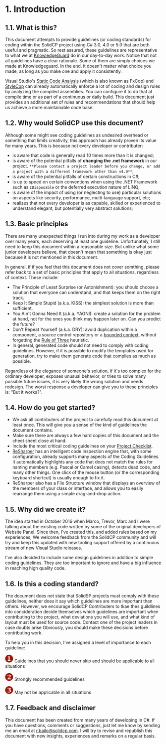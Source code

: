 
# 1. Introduction
## 1.1. What is this?

This document attempts to provide guidelines (or coding standards) for coding within the SolidCP project using C# 3.0, 4.0 or 5.0 that are both useful and pragmatic. So rest assured, these guidelines are representative to what we at [KnowledgeGuard](http://www.Knowledgeguard.com) do in our day-to-day work. Notice that not all guidelines have a clear rationale. Some of them are simply choices we made at Knowledgeguard. In the end, it doesn't matter what choice you made, as long as you make one and apply it consistently.

Visual Studio's [Static Code Analysis](http://msdn.microsoft.com/en-us/library/dd264939.aspx) (which is also known as FxCop) and [StyleCop](https://github.com/StyleCop/StyleCop) can already automatically enforce a lot of coding and design rules by analyzing the compiled assemblies. You can configure it to do that at compile time or as part of a continuous or daily build. This document just provides an additional set of rules and recommendations that should help us achieve a more maintainable code base.

## 1.2. Why would SolidCP use this document?

Although some might see coding guidelines as undesired overhead or something that limits creativity, this approach has already proven its value for many years. 
This is because not every developer or contributer:

- is aware that code is generally read 10 times more than it is changed;
- is aware of the potential pitfalls of **changing the .net framework** in our project. `**Please contact a project leader before you change, or add a project with a different framework other than v4.0**`;
- is aware of the potential pitfalls of certain constructions in C#;
- is up to speed on certain conventions when using the .NET Framework such as `IDisposable` or the deferred execution nature of LINQ;
- is aware of the impact of using (or neglecting to use) particular solutions on aspects like security, performance, multi-language support, etc;
- realizes that not every developer is as capable, skilled or experienced to understand elegant, but potentially very abstract solutions;

## 1.3. Basic principles

There are many unexpected things I run into during my work as a developer over many years, each deserving at least one guideline. Unfortunately, I still need to keep this document within a reasonable size. But unlike what some junior developers believe, that doesn't mean that something is okay just because it is not mentioned in this document.

In general, if if you feel that this document does not cover somthing, please refer back to a set of basic principles that apply to all situations, regardless of context. These include:

- The Principle of Least Surprise (or Astonishment): you should choose a solution that everyone can understand, and that keeps them on the right track.
- Keep It Simple Stupid (a.k.a. KISS): the simplest solution is more than sufficient.
- You Ain't Gonna Need It (a.k.a. YAGNI): create a solution for the problem at hand, not for the ones you think may happen later on. Can you predict the future?
- Don't Repeat Yourself (a.k.a. DRY): avoid duplication within a component, a source control repository or  a [bounded context](http://martinfowler.com/bliki/BoundedContext.html), without forgetting the [Rule of Three](https://en.wikipedia.org/wiki/Rule_of_three_(computer_programming)) heuristic.
- In general, generated code should not need to comply with coding guidelines. However, if it is possible to modify the templates used for generation, try to make them generate code that complies as much as possible.

Regardless of the elegance of someone's solution, if it's too complex for the ordinary developer, exposes unusual behavior, or tries to solve many possible future issues, it is very likely the wrong solution and needs redesign. The worst response a developer can give you to these principles is: "But it works?". 

## 1.4. How do you get started?

- We ask all contributers of the project to carefully read this document at least once. This will give you a sense of the kind of guidelines the document contains. 
- Make sure there are always a few hard copies of this document and the cheet sheet close at hand. 
- Include the most critical coding guidelines on your [Project Checklist]().
- [ReSharper](http://www.jetbrains.com/resharper/) has an intelligent code inspection engine that, with some configuration, already supports many aspects of the Coding Guidelines. It automatically highlights any code that does not match the rules for naming members (e.g. Pascal or Camel casing), detects dead code, and many other things. One click of the mouse button (or the corresponding keyboard shortcut) is usually enough to fix it. 
- ReSharper also has a File Structure window that displays an overview of the members of your class or interface, and allows you to easily rearrange them using a simple drag-and-drop action. 

## 1.5. Why did we create it?

The idea started in October 2016 when Marco, Trevor, Marc and I were talking about the existing code written by some of the original developers of Website Panel. Since then, I've created this, and added rules based on my experiences, We welcome feedback from the SolidCP community and will try and keep this updated with new tooling support offered by a continuous stream of new Visual Studio releases.

I've also decided to include some design guidelines in addition to simple coding guidelines. They are too important to ignore and have a big influence in reaching high quality code.

## 1.6. Is this a coding standard?

The document does not state that SolidSP projects must comply with these guidelines, neither does it say which guidelines are more important than others. However, we encourage SolidCP Contributers to tkae thes guildlines into concideration decide themselves which guidelines are important when contributing to the project, what deviations you will use, and what kind of layout must be used for source code. Contact one of the project leaders in case doubts arise Obviously, you should make these decisions before contributing work.

To help you in this decision, I've assigned a level of importance to each guideline:

![](images/1.png) Guidelines that you should never skip and should be applicable to all situations

![](images/2.png) Strongly recommended guidelines

![](images/3.png) May not be applicable in all situations

## 1.7. Feedback and disclaimer

This document has been created from many years of developing in C#. If you have questions, comments or suggestions, just let me know by sending me an email at [r.bailo@solidcp.com](mailto:r.bailo@soilidcp.com). I will try to revise and republish this document with new insights, experiences and remarks on a regular basis.
